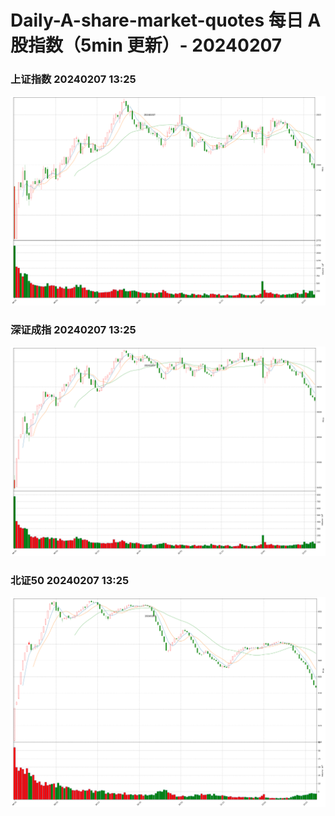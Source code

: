 
# Daily-A-share-market-quotes 每日 A 股指数（5min 更新）- 20240207

### 上证指数 20240207 13:25
![](./fig/2024/2/20240207-sh000001.png)

### 深证成指 20240207 13:25
![](./fig/2024/2/20240207-sz399001.png)

### 北证50 20240207 13:25
![](./fig/2024/2/20240207-bj899050.png)
